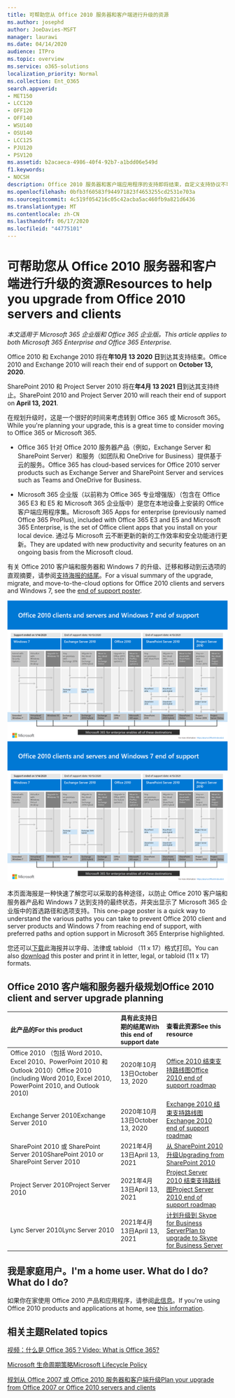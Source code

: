 ```yaml
---
title: 可帮助您从 Office 2010 服务器和客户端进行升级的资源
ms.author: josephd
author: JoeDavies-MSFT
manager: laurawi
ms.date: 04/14/2020
audience: ITPro
ms.topic: overview
ms.service: o365-solutions
localization_priority: Normal
ms.collection: Ent_O365
search.appverid:
- MET150
- LCC120
- OFF120
- OFF140
- WSU140
- OSU140
- LCC125
- PJU120
- PSV120
ms.assetid: b2acaeca-4986-40f4-92b7-a1bdd06e549d
f1.keywords:
- NOCSH
description: Office 2010 服务器和客户端应用程序的支持即将结束，自定义支持协议不可用。 使用本文立即开始规划升级。
ms.openlocfilehash: 0bfb3f60583f944971823f4653255cd2531e703a
ms.sourcegitcommit: 4c519f054216c05c42acba5ac460fb9a821d6436
ms.translationtype: MT
ms.contentlocale: zh-CN
ms.lasthandoff: 06/17/2020
ms.locfileid: "44775101"
---
```

# <a name="resources-to-help-you-upgrade-from-office-2010-servers-and-clients"></a><span data-ttu-id="a79e9-104">可帮助您从 Office 2010 服务器和客户端进行升级的资源</span><span class="sxs-lookup"><span data-stu-id="a79e9-104">Resources to help you upgrade from Office 2010 servers and clients</span></span>

<span data-ttu-id="a79e9-105">*本文适用于 Microsoft 365 企业版和 Office 365 企业版。*</span><span class="sxs-lookup"><span data-stu-id="a79e9-105">*This article applies to both Microsoft 365 Enterprise and Office 365 Enterprise.*</span></span>

<span data-ttu-id="a79e9-106">Office 2010 和 Exchange 2010 将在**年10月 13 2020 日**到达其支持结束。</span><span class="sxs-lookup"><span data-stu-id="a79e9-106">Office 2010 and Exchange 2010 will reach their end of support on **October 13, 2020**.</span></span> 

<span data-ttu-id="a79e9-107">SharePoint 2010 和 Project Server 2010 将在**年4月 13 2021 日**到达其支持终止。</span><span class="sxs-lookup"><span data-stu-id="a79e9-107">SharePoint 2010 and Project Server 2010 will reach their end of support on **April 13, 2021**.</span></span>

<span data-ttu-id="a79e9-108">在规划升级时，这是一个很好的时间来考虑转到 Office 365 或 Microsoft 365。</span><span class="sxs-lookup"><span data-stu-id="a79e9-108">While you're planning your upgrade, this is a great time to consider moving to Office 365 or Microsoft 365.</span></span> 

- <span data-ttu-id="a79e9-109">Office 365 针对 Office 2010 服务器产品（例如，Exchange Server 和 SharePoint Server）和服务（如团队和 OneDrive for Business）提供基于云的服务。</span><span class="sxs-lookup"><span data-stu-id="a79e9-109">Office 365 has cloud-based services for Office 2010 server products such as Exchange Server and SharePoint Server and services such as Teams and OneDrive for Business.</span></span> 

- <span data-ttu-id="a79e9-110">Microsoft 365 企业版（以前称为 Office 365 专业增强版）（包含在 Office 365 E3 和 E5 和 Microsoft 365 企业版中）是您在本地设备上安装的 Office 客户端应用程序集。</span><span class="sxs-lookup"><span data-stu-id="a79e9-110">Microsoft 365 Apps for enterprise (previously named Office 365 ProPlus), included with Office 365 E3 and E5 and Microsoft 365 Enterprise, is the set of Office client apps that you install on your local device.</span></span> <span data-ttu-id="a79e9-111">通过与 Microsoft 云不断更新的新的工作效率和安全功能进行更新。</span><span class="sxs-lookup"><span data-stu-id="a79e9-111">They are updated with new productivity and security features on an ongoing basis from the Microsoft cloud.</span></span>

<span data-ttu-id="a79e9-112">有关 Office 2010 客户端和服务器和 Windows 7 的升级、迁移和移动到云选项的直观摘要，请参阅[支持海报的结尾](./media/upgrade-from-office-2010-servers-and-products/Office2010Windows7EndOfSupport.pdf)。</span><span class="sxs-lookup"><span data-stu-id="a79e9-112">For a visual summary of the upgrade, migrate, and move-to-the-cloud options for Office 2010 clients and servers and Windows 7, see the [end of support poster](./media/upgrade-from-office-2010-servers-and-products/Office2010Windows7EndOfSupport.pdf).</span></span>

<span data-ttu-id="a79e9-113">[![终止对 Office 2010 客户端和服务器及 Windows 7 的支持海报图像](./media/upgrade-from-office-2010-servers-and-products/office2010-windows7-end-of-support.png)](./media/upgrade-from-office-2010-servers-and-products/Office2010Windows7EndOfSupport.pdf)</span><span class="sxs-lookup"><span data-stu-id="a79e9-113">[![Image for the end of support for Office 2010 clients and servers and Windows 7 poster](./media/upgrade-from-office-2010-servers-and-products/office2010-windows7-end-of-support.png)](./media/upgrade-from-office-2010-servers-and-products/Office2010Windows7EndOfSupport.pdf)</span></span>

<span data-ttu-id="a79e9-114">本页面海报是一种快速了解您可以采取的各种途径，以防止 Office 2010 客户端和服务器产品和 Windows 7 达到支持的最终状态，并突出显示了 Microsoft 365 企业版中的首选路径和选项支持。</span><span class="sxs-lookup"><span data-stu-id="a79e9-114">This one-page poster is a quick way to understand the various paths you can take to prevent Office 2010 client and server products and Windows 7 from reaching end of support, with preferred paths and option support in Microsoft 365 Enterprise highlighted.</span></span>

<span data-ttu-id="a79e9-115">您还可以[下载](https://github.com/MicrosoftDocs/microsoft-365-docs/raw/public/microsoft-365/media/migration-microsoft-365-enterprise-workload/Office2010Windows7EndOfSupport.pdf)此海报并以字母、法律或 tabloid （11 x 17）格式打印。</span><span class="sxs-lookup"><span data-stu-id="a79e9-115">You can also [download](https://github.com/MicrosoftDocs/microsoft-365-docs/raw/public/microsoft-365/media/migration-microsoft-365-enterprise-workload/Office2010Windows7EndOfSupport.pdf) this poster and print it in letter, legal, or tabloid (11 x 17) formats.</span></span>
      
## <a name="office-2010-client-and-server-upgrade-planning"></a><span data-ttu-id="a79e9-116">Office 2010 客户端和服务器升级规划</span><span class="sxs-lookup"><span data-stu-id="a79e9-116">Office 2010 client and server upgrade planning</span></span>
  
|<span data-ttu-id="a79e9-117">**此产品的**</span><span class="sxs-lookup"><span data-stu-id="a79e9-117">**For this product**</span></span>|<span data-ttu-id="a79e9-118">**具有此支持日期的结尾**</span><span class="sxs-lookup"><span data-stu-id="a79e9-118">**With this end of support date**</span></span>|<span data-ttu-id="a79e9-119">**查看此资源**</span><span class="sxs-lookup"><span data-stu-id="a79e9-119">**See this resource**</span></span>|
|:-----|:-----|:-----|
|<span data-ttu-id="a79e9-120">Office 2010 （包括 Word 2010、Excel 2010、PowerPoint 2010 和 Outlook 2010）</span><span class="sxs-lookup"><span data-stu-id="a79e9-120">Office 2010 (including Word 2010, Excel 2010, PowerPoint 2010, and Outlook 2010)</span></span>  <br/> | <span data-ttu-id="a79e9-121">2020年10月13日</span><span class="sxs-lookup"><span data-stu-id="a79e9-121">October 13, 2020</span></span> |[<span data-ttu-id="a79e9-122">Office 2010 结束支持路线图</span><span class="sxs-lookup"><span data-stu-id="a79e9-122">Office 2010 end of support roadmap</span></span>](https://docs.microsoft.com/DeployOffice/office-2010-end-support-roadmap) <br/> |
|<span data-ttu-id="a79e9-123">Exchange Server 2010</span><span class="sxs-lookup"><span data-stu-id="a79e9-123">Exchange Server 2010</span></span>  <br/> | <span data-ttu-id="a79e9-124">2020年10月13日</span><span class="sxs-lookup"><span data-stu-id="a79e9-124">October 13, 2020</span></span>  |[<span data-ttu-id="a79e9-125">Exchange 2010 结束支持路线图</span><span class="sxs-lookup"><span data-stu-id="a79e9-125">Exchange 2010 end of support roadmap</span></span>](exchange-2010-end-of-support.md) <br/> |
|<span data-ttu-id="a79e9-126">SharePoint 2010 或 SharePoint Server 2010</span><span class="sxs-lookup"><span data-stu-id="a79e9-126">SharePoint 2010 or SharePoint Server 2010</span></span>  <br/> | <span data-ttu-id="a79e9-127">2021年4月13日</span><span class="sxs-lookup"><span data-stu-id="a79e9-127">April 13, 2021</span></span> |[<span data-ttu-id="a79e9-128">从 SharePoint 2010 升级</span><span class="sxs-lookup"><span data-stu-id="a79e9-128">Upgrading from SharePoint 2010</span></span>](upgrade-from-sharepoint-2010.md) <br/> |
|<span data-ttu-id="a79e9-129">Project Server 2010</span><span class="sxs-lookup"><span data-stu-id="a79e9-129">Project Server 2010</span></span> <br/> | <span data-ttu-id="a79e9-130">2021年4月13日</span><span class="sxs-lookup"><span data-stu-id="a79e9-130">April 13, 2021</span></span> | [<span data-ttu-id="a79e9-131">Project Server 2010 结束支持路线图</span><span class="sxs-lookup"><span data-stu-id="a79e9-131">Project Server 2010 end of support roadmap</span></span>](project-server-2010-end-of-support.md) <br/> |
|<span data-ttu-id="a79e9-132">Lync Server 2010</span><span class="sxs-lookup"><span data-stu-id="a79e9-132">Lync Server 2010</span></span> <br/> | <span data-ttu-id="a79e9-133">2021年4月13日</span><span class="sxs-lookup"><span data-stu-id="a79e9-133">April 13, 2021</span></span> | [<span data-ttu-id="a79e9-134">计划升级到 Skype for Business Server</span><span class="sxs-lookup"><span data-stu-id="a79e9-134">Plan to upgrade to Skype for Business Server</span></span>](https://docs.microsoft.com/skypeforbusiness/plan-your-deployment/upgrade) <br/> |
    
## <a name="im-a-home-user-what-do-i-do"></a><span data-ttu-id="a79e9-135">我是家庭用户。</span><span class="sxs-lookup"><span data-stu-id="a79e9-135">I'm a home user.</span></span> <span data-ttu-id="a79e9-136">What do I do?</span><span class="sxs-lookup"><span data-stu-id="a79e9-136">What do I do?</span></span>

<span data-ttu-id="a79e9-137">如果你在家使用 Office 2010 产品和应用程序，请参阅[此信息](plan-upgrade-previous-versions-office.md#im-a-home-user-what-do-i-do)。</span><span class="sxs-lookup"><span data-stu-id="a79e9-137">If you're using Office 2010 products and applications at home, see [this information](plan-upgrade-previous-versions-office.md#im-a-home-user-what-do-i-do).</span></span>

## <a name="related-topics"></a><span data-ttu-id="a79e9-138">相关主题</span><span class="sxs-lookup"><span data-stu-id="a79e9-138">Related topics</span></span>

[<span data-ttu-id="a79e9-139">视频：什么是 Office 365？</span><span class="sxs-lookup"><span data-stu-id="a79e9-139">Video: What is Office 365?</span></span>](https://support.office.com/article/847caf12-2589-452c-8aca-1c009797678b.aspx)
  
[<span data-ttu-id="a79e9-140">Microsoft 生命周期策略</span><span class="sxs-lookup"><span data-stu-id="a79e9-140">Microsoft Lifecycle Policy</span></span>](https://go.microsoft.com/fwlink/?linkid=865200)

[<span data-ttu-id="a79e9-141">规划从 Office 2007 或 Office 2010 服务器和客户端升级</span><span class="sxs-lookup"><span data-stu-id="a79e9-141">Plan your upgrade from Office 2007 or Office 2010 servers and clients</span></span>](plan-upgrade-previous-versions-office.md)

